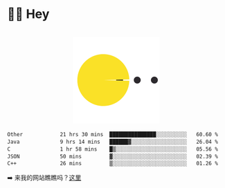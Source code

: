 
# 👋🏻 Hey
<div align="center">
	<br>
	<img src="https://raw.githubusercontent.com/Aniket965/Aniket965/master/pacman.svg?sanitize=true" width="200" height="200">
	<br>
</div>

<!--START_SECTION:waka-->

```txt
Other            21 hrs 30 mins  ███████████████░░░░░░░░░░   60.60 %
Java             9 hrs 14 mins   ██████▓░░░░░░░░░░░░░░░░░░   26.04 %
C                1 hr 58 mins    █▒░░░░░░░░░░░░░░░░░░░░░░░   05.56 %
JSON             50 mins         ▓░░░░░░░░░░░░░░░░░░░░░░░░   02.39 %
C++              26 mins         ▒░░░░░░░░░░░░░░░░░░░░░░░░   01.26 %
```

<!--END_SECTION:waka-->

 ➡️  来我的网站瞧瞧吗？[这里](https://www.shaolongfei.com)
